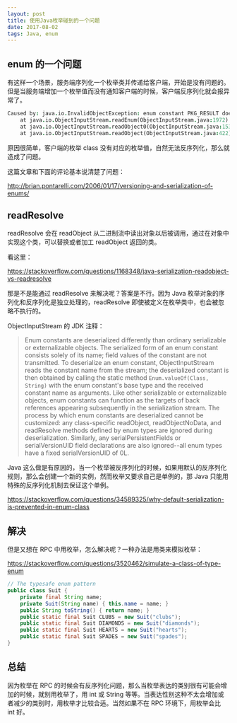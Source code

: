 ```yaml
---
layout: post
title: 使用Java枚举碰到的一个问题
date: 2017-08-02
tags: Java, enum
---
```


## enum 的一个问题

有这样一个场景，服务端序列化一个枚举类并传递给客户端，开始是没有问题的。但是当服务端增加一个枚举值而没有通知客户端的时候，客户端反序列化就会报异常了。

<!-- more -->

```j
Caused by: java.io.InvalidObjectException: enum constant PKG_RESULT does not exist in class com.weidai.cf.rdc.common.enums.UserInfoFieldEnum
	at java.io.ObjectInputStream.readEnum(ObjectInputStream.java:1972)
	at java.io.ObjectInputStream.readObject0(ObjectInputStream.java:1532)
	at java.io.ObjectInputStream.readObject(ObjectInputStream.java:422)
```

原因很简单，客户端的枚举 class 没有对应的枚举值，自然无法反序列化，那么就造成了问题。

这篇文章和下面的评论基本说清楚了问题：

<http://brian.pontarelli.com/2006/01/17/versioning-and-serialization-of-enums/>

## readResolve

readResolve 会在 readObject 从二进制流中读出对象以后被调用，通过在对象中实现这个类，可以替换或者加工 readObject 返回的类。

看这里：

<https://stackoverflow.com/questions/1168348/java-serialization-readobject-vs-readresolve>

那是不是能通过 readResolve 来解决呢？答案是不行。因为 Java 枚举对象的序列化和反序列化是独立处理的，readResolve 即使被定义在枚举类中，也会被忽略不执行的。

ObjectInputStream 的 JDK 注释：

> Enum constants are deserialized differently than ordinary serializable or externalizable objects. The serialized form of an enum constant consists solely of its name; field values of the constant are not transmitted. To deserialize an enum constant, ObjectInputStream reads the constant name from the stream; the deserialized constant is then obtained by calling the static method `Enum.valueOf(Class, String)` with the enum constant's base type and the received constant name as arguments. Like other serializable or externalizable objects, enum constants can function as the targets of back references appearing subsequently in the serialization stream. The process by which enum constants are deserialized cannot be customized: any class-specific readObject, readObjectNoData, and readResolve methods defined by enum types are ignored during deserialization. Similarly, any serialPersistentFields or serialVersionUID field declarations are also ignored--all enum types have a fixed serialVersionUID of 0L.

Java 这么做是有原因的，当一个枚举被反序列化的时候，如果用默认的反序列化规则，那么会创建一个新的实例，然而枚举又要求自己是单例的，那 Java 只能用特殊的反序列化机制去保证这个单例。

<https://stackoverflow.com/questions/34589325/why-default-serialization-is-prevented-in-enum-class>

## 解决

但是又想在 RPC 中用枚举，怎么解决呢？一种办法是用类来模拟枚举：

<https://stackoverflow.com/questions/3520462/simulate-a-class-of-type-enum>

```java
// The typesafe enum pattern
public class Suit {
    private final String name;
    private Suit(String name) { this.name = name; }
    public String toString() { return name; }
    public static final Suit CLUBS = new Suit("clubs");
    public static final Suit DIAMONDS = new Suit("diamonds");
    public static final Suit HEARTS = new Suit("hearts");
    public static final Suit SPADES = new Suit("spades");
}
```

## 总结

因为枚举在 RPC 的时候会有反序列化问题，那么当枚举表达的类别很有可能会增加的时候，就别用枚举了，用 int 或 String 等等。当表达性别这种不太会增加或者减少的类别时，用枚举才比较合适。当然如果不在 RPC 环境下，用枚举会比 int 好。